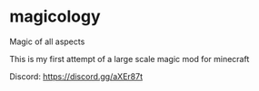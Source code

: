 # magicology
Magic of all aspects

This is my first attempt of a large scale magic mod for minecraft

Discord: https://discord.gg/aXEr87t
